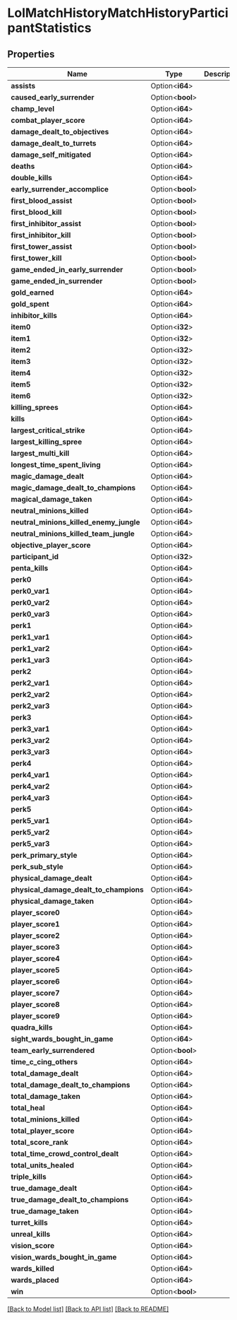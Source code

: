 # LolMatchHistoryMatchHistoryParticipantStatistics

## Properties

Name | Type | Description | Notes
------------ | ------------- | ------------- | -------------
**assists** | Option<**i64**> |  | [optional]
**caused_early_surrender** | Option<**bool**> |  | [optional]
**champ_level** | Option<**i64**> |  | [optional]
**combat_player_score** | Option<**i64**> |  | [optional]
**damage_dealt_to_objectives** | Option<**i64**> |  | [optional]
**damage_dealt_to_turrets** | Option<**i64**> |  | [optional]
**damage_self_mitigated** | Option<**i64**> |  | [optional]
**deaths** | Option<**i64**> |  | [optional]
**double_kills** | Option<**i64**> |  | [optional]
**early_surrender_accomplice** | Option<**bool**> |  | [optional]
**first_blood_assist** | Option<**bool**> |  | [optional]
**first_blood_kill** | Option<**bool**> |  | [optional]
**first_inhibitor_assist** | Option<**bool**> |  | [optional]
**first_inhibitor_kill** | Option<**bool**> |  | [optional]
**first_tower_assist** | Option<**bool**> |  | [optional]
**first_tower_kill** | Option<**bool**> |  | [optional]
**game_ended_in_early_surrender** | Option<**bool**> |  | [optional]
**game_ended_in_surrender** | Option<**bool**> |  | [optional]
**gold_earned** | Option<**i64**> |  | [optional]
**gold_spent** | Option<**i64**> |  | [optional]
**inhibitor_kills** | Option<**i64**> |  | [optional]
**item0** | Option<**i32**> |  | [optional]
**item1** | Option<**i32**> |  | [optional]
**item2** | Option<**i32**> |  | [optional]
**item3** | Option<**i32**> |  | [optional]
**item4** | Option<**i32**> |  | [optional]
**item5** | Option<**i32**> |  | [optional]
**item6** | Option<**i32**> |  | [optional]
**killing_sprees** | Option<**i64**> |  | [optional]
**kills** | Option<**i64**> |  | [optional]
**largest_critical_strike** | Option<**i64**> |  | [optional]
**largest_killing_spree** | Option<**i64**> |  | [optional]
**largest_multi_kill** | Option<**i64**> |  | [optional]
**longest_time_spent_living** | Option<**i64**> |  | [optional]
**magic_damage_dealt** | Option<**i64**> |  | [optional]
**magic_damage_dealt_to_champions** | Option<**i64**> |  | [optional]
**magical_damage_taken** | Option<**i64**> |  | [optional]
**neutral_minions_killed** | Option<**i64**> |  | [optional]
**neutral_minions_killed_enemy_jungle** | Option<**i64**> |  | [optional]
**neutral_minions_killed_team_jungle** | Option<**i64**> |  | [optional]
**objective_player_score** | Option<**i64**> |  | [optional]
**participant_id** | Option<**i32**> |  | [optional]
**penta_kills** | Option<**i64**> |  | [optional]
**perk0** | Option<**i64**> |  | [optional]
**perk0_var1** | Option<**i64**> |  | [optional]
**perk0_var2** | Option<**i64**> |  | [optional]
**perk0_var3** | Option<**i64**> |  | [optional]
**perk1** | Option<**i64**> |  | [optional]
**perk1_var1** | Option<**i64**> |  | [optional]
**perk1_var2** | Option<**i64**> |  | [optional]
**perk1_var3** | Option<**i64**> |  | [optional]
**perk2** | Option<**i64**> |  | [optional]
**perk2_var1** | Option<**i64**> |  | [optional]
**perk2_var2** | Option<**i64**> |  | [optional]
**perk2_var3** | Option<**i64**> |  | [optional]
**perk3** | Option<**i64**> |  | [optional]
**perk3_var1** | Option<**i64**> |  | [optional]
**perk3_var2** | Option<**i64**> |  | [optional]
**perk3_var3** | Option<**i64**> |  | [optional]
**perk4** | Option<**i64**> |  | [optional]
**perk4_var1** | Option<**i64**> |  | [optional]
**perk4_var2** | Option<**i64**> |  | [optional]
**perk4_var3** | Option<**i64**> |  | [optional]
**perk5** | Option<**i64**> |  | [optional]
**perk5_var1** | Option<**i64**> |  | [optional]
**perk5_var2** | Option<**i64**> |  | [optional]
**perk5_var3** | Option<**i64**> |  | [optional]
**perk_primary_style** | Option<**i64**> |  | [optional]
**perk_sub_style** | Option<**i64**> |  | [optional]
**physical_damage_dealt** | Option<**i64**> |  | [optional]
**physical_damage_dealt_to_champions** | Option<**i64**> |  | [optional]
**physical_damage_taken** | Option<**i64**> |  | [optional]
**player_score0** | Option<**i64**> |  | [optional]
**player_score1** | Option<**i64**> |  | [optional]
**player_score2** | Option<**i64**> |  | [optional]
**player_score3** | Option<**i64**> |  | [optional]
**player_score4** | Option<**i64**> |  | [optional]
**player_score5** | Option<**i64**> |  | [optional]
**player_score6** | Option<**i64**> |  | [optional]
**player_score7** | Option<**i64**> |  | [optional]
**player_score8** | Option<**i64**> |  | [optional]
**player_score9** | Option<**i64**> |  | [optional]
**quadra_kills** | Option<**i64**> |  | [optional]
**sight_wards_bought_in_game** | Option<**i64**> |  | [optional]
**team_early_surrendered** | Option<**bool**> |  | [optional]
**time_c_cing_others** | Option<**i64**> |  | [optional]
**total_damage_dealt** | Option<**i64**> |  | [optional]
**total_damage_dealt_to_champions** | Option<**i64**> |  | [optional]
**total_damage_taken** | Option<**i64**> |  | [optional]
**total_heal** | Option<**i64**> |  | [optional]
**total_minions_killed** | Option<**i64**> |  | [optional]
**total_player_score** | Option<**i64**> |  | [optional]
**total_score_rank** | Option<**i64**> |  | [optional]
**total_time_crowd_control_dealt** | Option<**i64**> |  | [optional]
**total_units_healed** | Option<**i64**> |  | [optional]
**triple_kills** | Option<**i64**> |  | [optional]
**true_damage_dealt** | Option<**i64**> |  | [optional]
**true_damage_dealt_to_champions** | Option<**i64**> |  | [optional]
**true_damage_taken** | Option<**i64**> |  | [optional]
**turret_kills** | Option<**i64**> |  | [optional]
**unreal_kills** | Option<**i64**> |  | [optional]
**vision_score** | Option<**i64**> |  | [optional]
**vision_wards_bought_in_game** | Option<**i64**> |  | [optional]
**wards_killed** | Option<**i64**> |  | [optional]
**wards_placed** | Option<**i64**> |  | [optional]
**win** | Option<**bool**> |  | [optional]

[[Back to Model list]](../README.md#documentation-for-models) [[Back to API list]](../README.md#documentation-for-api-endpoints) [[Back to README]](../README.md)


